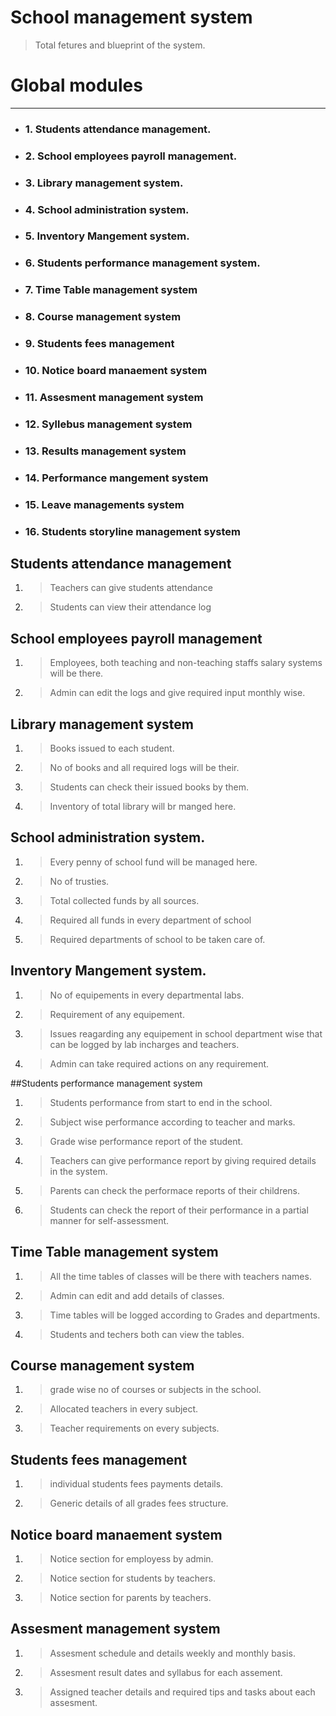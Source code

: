 
# School management system 

> Total fetures and blueprint of the system.

# Global modules
- - -
  *  ### 1. Students attendance management.
  *  ### 2. School employees payroll management.
  *  ### 3.  Library management system.
  *  ### 4.  School administration system.
  *  ### 5.  Inventory Mangement system.
  *  ### 6.  Students performance management system.
  *  ### 7.  Time Table management system
  *  ### 8. Course management system
  *  ### 9. Students fees management
  *  ### 10. Notice board manaement system   
  *  ### 11. Assesment management system
  *  ### 12. Syllebus management system
  *  ### 13. Results management system
  *  ### 14. Performance mangement system
  *  ### 15. Leave managements system
  *  ### 16. Students storyline management system

## Students attendance management

 1. >Teachers can give students attendance
 2. >Students can view their attendance log

## School employees payroll management

1. >Employees, both teaching and non-teaching staffs salary systems will be there.
2. >Admin can edit the logs and give required input monthly wise.

## Library management system

1. >Books issued to each student.
2. >No of books and all required logs will be their.
3. >Students can check their issued books by them.
4. >Inventory of total library will br manged here.

## School administration system.

1. >Every penny of school fund will be managed here.
2. >No of trusties.
3. >Total collected funds by all sources.
4. >Required all funds in every department of school
5. >Required departments of school to be taken care of.

## Inventory Mangement system.

1. >No of equipements in every departmental labs.
2. >Requirement of any equipement.
3. >Issues reagarding any equipement in school department wise that can be logged by lab            incharges and teachers.
4. >Admin can take required actions on any requirement.

##Students performance management system

1. >Students performance from start to end in the school.
2. >Subject wise performance according to teacher and marks.
3. >Grade wise performance report of the student.
4. >Teachers can give performance report by giving required details in the system.
5. >Parents can check the performace reports of their childrens.
6. >Students can check the report of their performance in a partial manner for self-assessment.

## Time Table management system

1. >All the time tables of classes will be there with teachers names.
2. >Admin can edit and add details of classes.
3. >Time tables will be logged according to Grades and departments.
4. >Students and techers both can view the tables.

## Course management system

1. >grade wise no of courses or subjects in the school.
2. >Allocated teachers in every subject.
3. >Teacher requirements on every subjects.

## Students fees management
1. >individual students fees payments details.
2. >Generic details of all grades fees structure.

## Notice board manaement system
1. >Notice section for employess by admin.
2. >Notice section for students by teachers.
3. >Notice section for parents by teachers.

## Assesment management system
1. >Assesment schedule and details weekly and monthly basis.
2. >Assesment result dates and syllabus for each assement.
3. >Assigned teacher details and required tips and tasks about each assesment.


